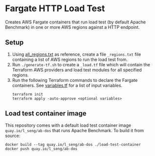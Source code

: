 # Fargate HTTP Load Test

Creates AWS Fargate containers that run load test (by default Apache Benchmark) in one or more AWS regions against a HTTP endpoint.

## Setup

1. Using [all_regions.txt](./all_regions.txt) as reference, create a file `_regions.txt` file containing a list of AWS regions to run the load test from.
1. Run `./generate-tf.sh` to create a `_load.tf` file which will contain the Terraform AWS providers and load test modules for all specified regions.
1. Run the following Terraform commands to declare the Fargate containers. See [variables.tf](./variables.tf) for a list of input variables.
    ```
    terraform init
    terraform apply -auto-approve <optional variables>
    ```

## Load test container image

This repository comes with a default load test container image `quay.io/l_seng/ab-dos` that runs Apache Benchmark. To build it from source:

```
docker build --tag quay.io/l_seng/ab-dos ./load-test-container
docker push quay.io/l_seng/ab-dos
```
